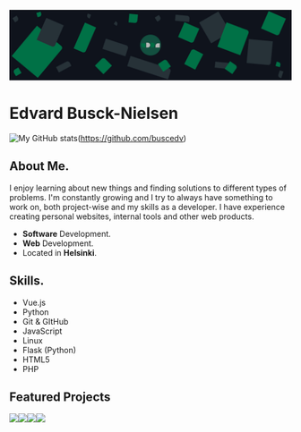 ![Edvard Busck-Nielsen](https://github.com/Buscedv/Buscedv/blob/master/bgfinal.jpg?raw=true "Edvard Busck-Nielsen")
# Edvard Busck-Nielsen

![My GitHub stats](https:///github-stats.vercel.app/api?username=buscedv&show_icons=true&bg_color=10141c&title_color=0d7147&icon_color=0d7147&text_color=bab9ba)(https://github.com/buscedv)


## About Me.
I enjoy learning about new things and finding solutions to different types of problems. I'm constantly growing and I try to always have something to work on, both project-wise and my skills as a developer. I have experience creating personal websites, internal tools and other web products.

- **Software** Development.
- **Web** Development.
- Located in **Helsinki**.

## Skills.
- Vue.js
- Python
- Git & GItHub
- JavaScript
- Linux
- Flask (Python)
- HTML5
- PHP

## Featured Projects
<a href="https://github.com/Buscedv/Ask">
  <img align="left" src="https://github-stats.vercel.app/api/pin/?username=buscedv&repo=Ask" />
</a>
<a href="https://github.com/Buscedv/Docual">
  <img align="left" src="https://github-stats.vercel.app/api/pin/?username=buscedv&repo=Docual" />
</a>
<a href="https://github.com/Buscedv/Boilercrate">
  <img align="left" src="https://github-stats.vercel.app/api/pin/?username=buscedv&repo=Boilercrate" />
</a>
<a href="https://github.com/Buscedv/abnormal-expressions">
  <img align="left" src="https://github-stats.vercel.app/api/pin/?username=buscedv&repo=Abnormal-Expressions" />
</a>
